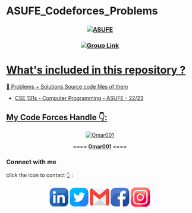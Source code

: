 # ASUFE_Codeforces_Problems
### <p align="center"><a href="https://eng.asu.edu.eg/"><img alt="ASUFE" src= "https://eng.asu.edu.eg/img/logo.png" /></p>
### <p align="center"><a href="https://codeforces.com/group/QTQ32O8sPq/contests"><img alt="Group Link" src= "https://github-production-user-asset-6210df.s3.amazonaws.com/110625103/239684512-203c9c12-835e-4b1c-8e2e-e1c5c97b7716.png" width="600" height="75" /></p>
# What's included in this repository ?
📂 Problems + Solutions  Source code files of them
+ CSE 131s - Computer Programming - ASUFE - 22/23

## My Code Forces Handle 👇:


  <p align="center"> <a href="https://codeforces.com/profile/Omar001">
         <img alt="Omar001" src="https://userpic.codeforces.org/3119163/title/a806cce4bb342768.jpg"
         width="150" > </p>
</a>
<p align="center" >
    <b>==== <a href="https://codeforces.com/profile/Omar001"> Omar001</a> ====</b>
      </p>
<h3 align="left">Connect with me</h3>
click the icon to contact 👆 :
<p align="center">
<a href="https://www.linkedin.com/in/omar-ashraf01" target="blank"><img align="center" src="https://github.com/Omar-26/Icons/blob/main/linkedin.png?raw=true" alt="Linkedin" height="50" width="50" /></a>
<a href="https://twitter.com/omarash78893600" target="blank"><img align="center" src="https://github.com/Omar-26/Icons/blob/main/twitter.png?raw=true" alt="Twitter" height="50" width="50" /></a>
<a href="https://mail.google.com/mail/u/0/#inbox?compose=CllgCJTJFPGkpqJPHXRwDVwCpHzSDvLLKdnlLzzDSLTfWLkxRBqnvKbrFZZLwNgSrcnWSXxsxRL" target="blank"><img align="center" src="https://github.com/Omar-26/Icons/blob/main/gmail.png?raw=true" alt="Gmail" height="61" width="52" /></a>
<a href="https://www.facebook.com/ommaar.ashrraaf" target="blank"><img align="center" src="https://github.com/Omar-26/Icons/blob/main/facebook.png?raw=true" alt="Facebook" height="50" width="50" /></a>
<a href="https://www.instagram.com/ommaar_ashrraaf/" target="blank"><img align="center" src="https://github.com/Omar-26/Icons/blob/main/instagram%20(1).png?raw=true" alt="Instagram" height="52" width="52" /></a>
</p>
